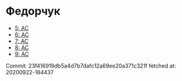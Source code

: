 # Федорчук
- [5: AC](5.md)
- [6: AC](6.md)
- [7: AC](7.md)
- [8: AC](8.md)
- [9: AC](9.md)

Commit: 23f416919db5a4d7b7dafc12a69ee20a371c321f
 fetched at: 20200922-184437
